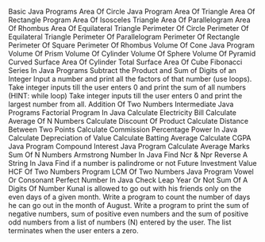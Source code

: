 Basic Java Programs
Area Of Circle Java Program
Area Of Triangle
Area Of Rectangle Program
Area Of Isosceles Triangle
Area Of Parallelogram
Area Of Rhombus
Area Of Equilateral Triangle
Perimeter Of Circle
Perimeter Of Equilateral Triangle
Perimeter Of Parallelogram
Perimeter Of Rectangle
Perimeter Of Square
Perimeter Of Rhombus
Volume Of Cone Java Program
Volume Of Prism
Volume Of Cylinder
Volume Of Sphere
Volume Of Pyramid
Curved Surface Area Of Cylinder
Total Surface Area Of Cube
Fibonacci Series In Java Programs
Subtract the Product and Sum of Digits of an Integer
Input a number and print all the factors of that number (use loops).
Take integer inputs till the user enters 0 and print the sum of all numbers (HINT: while loop)
Take integer inputs till the user enters 0 and print the largest number from all.
Addition Of Two Numbers
Intermediate Java Programs
Factorial Program In Java
Calculate Electricity Bill
Calculate Average Of N Numbers
Calculate Discount Of Product
Calculate Distance Between Two Points
Calculate Commission Percentage
Power In Java
Calculate Depreciation of Value
Calculate Batting Average
Calculate CGPA Java Program
Compound Interest Java Program
Calculate Average Marks
Sum Of N Numbers
Armstrong Number In Java
Find Ncr & Npr
Reverse A String In Java
Find if a number is palindrome or not
Future Investment Value
HCF Of Two Numbers Program
LCM Of Two Numbers
Java Program Vowel Or Consonant
Perfect Number In Java
Check Leap Year Or Not
Sum Of A Digits Of Number
Kunal is allowed to go out with his friends only on the even days of a given month.
Write a program to count the number of days he can go out in the month of August.
Write a program to print the sum of negative numbers, sum of positive even numbers and
the sum of positive odd numbers from a list of numbers (N) entered by the user.
The list terminates when the user enters a zero.